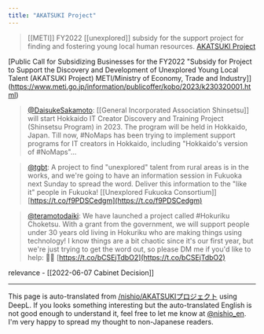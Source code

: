 ```yaml
---
title: "AKATSUKI Project"
---
```


>  [[METI]]
> FY2022 [[unexplored]] subsidy for the support project for finding and fostering young local human resources.
[AKATSUKI Project](https://mitouteki.jp/)

[Public Call for Subsidizing Businesses for the FY2022 "Subsidy for Project to Support the Discovery and Development of Unexplored Young Local Talent (AKATSUKI Project) METI/Ministry of Economy, Trade and Industry]](https://www.meti.go.jp/information/publicoffer/kobo/2023/k230320001.html)

> [@DaisukeSakamoto](https://twitter.com/DaisukeSakamoto/status/1668981805314080768): [[General Incorporated Association Shinsetsu]] will start Hokkaido IT Creator Discovery and Training Project (Shinsetsu Program) in 2023. The program will be held in Hokkaido, Japan.
> Till now, #NoMaps has been trying to implement support programs for IT creators in Hokkaido, including "Hokkaido's version of #NoMaps"...

> [@tgbt](https://twitter.com/tgbt/status/1665654819246284801): A project to find "unexplored" talent from rural areas is in the works, and we're going to have an information session in Fukuoka next Sunday to spread the word. Deliver this information to the "like it" people in Fukuoka!
> [[Unexplored Fukuoka Consortium]] [https://t.co/f9PDSCedgm](https://t.co/f9PDSCedgm)

> [@teramotodaiki](https://twitter.com/teramotodaiki/status/1671684888603553792): We have launched a project called #Hokuriku Choketsu. With a grant from the government, we will support people under 30 years old living in Hokuriku who are making things using technology!
> I know things are a bit chaotic since it's our first year, but we're just trying to get the word out, so please DM me if you'd like to help: 🙇‍♂️
> [https://t.co/bCSEjTdbO2](https://t.co/bCSEjTdbO2)



relevance
    - [[2022-06-07 Cabinet Decision]]



---
This page is auto-translated from [/nishio/AKATSUKIプロジェクト](https://scrapbox.io/nishio/AKATSUKIプロジェクト) using DeepL. If you looks something interesting but the auto-translated English is not good enough to understand it, feel free to let me know at [@nishio_en](https://twitter.com/nishio_en). I'm very happy to spread my thought to non-Japanese readers.